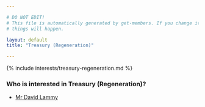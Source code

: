 ```yaml
---

# DO NOT EDIT!
# This file is automatically generated by get-members. If you change it, bad
# things will happen.

layout: default
title: "Treasury (Regeneration)"

---
```


{% include interests/treasury-regeneration.md %}

### Who is interested in Treasury (Regeneration)?


* [Mr David Lammy](/members/mr-david-lammy.html)
